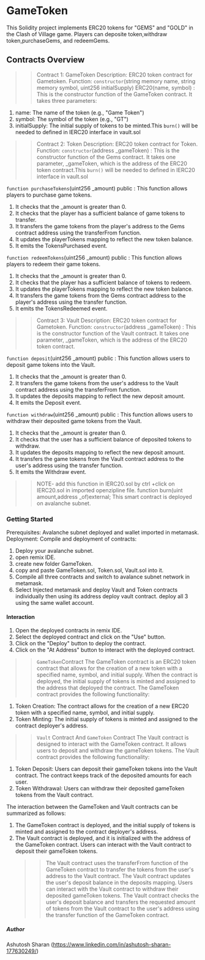 # GameToken 
This Solidity project implements ERC20 tokens for "GEMS" and "GOLD" in the Clash of Village game. Players can deposite token,withdraw token,purchaseGems, and redeemGems.

## Contracts Overview
>>Contract 1: GameToken
>>Description: ERC20 token contract for Gametoken.
>>Function:
`constructor`(string memory name, string memory symbol, uint256 initialSupply) ERC20(name, symbol) : This is the constructor function of the GameToken contract. It takes three parameters:
1. name: The name of the token (e.g., "Game Token")
2. symbol: The symbol of the token (e.g., "GT")
3. initialSupply: The initial supply of tokens to be minted.This `burn()` will be needed to defined in IERC20 interface in vault.sol


>>Contract 2: Token 
>>Description: ERC20 token contract for Token.
>>Function:
`constructor`(address _gameToken) : This is the constructor function of the Gems contract. It takes one parameter, _gameToken, which is the address of the ERC20 token contract.This `burn()` will be needed to defined in IERC20 interface in vault.sol

`function purchaseTokens`(uint256 _amount) public : This function allows players to purchase game tokens.
1. It checks that the _amount is greater than 0.
2. It checks that the player has a sufficient balance of game tokens to transfer.
3. It transfers the game tokens from the player's address to the Gems contract address using the transferFrom function.
4. It updates the playerTokens mapping to reflect the new token balance.
5. It emits the TokensPurchased event.

`function redeemTokens`(uint256 _amount) public : This function allows players to redeem their game tokens.
1. It checks that the _amount is greater than 0.
2. It checks that the player has a sufficient balance of tokens to redeem.
3. It updates the playerTokens mapping to reflect the new token balance.
4. It transfers the game tokens from the Gems contract address to the player's address using the transfer function.
5. It emits the TokensRedeemed event.


>>Contract 3: Vault
>>Description: ERC20 token contract for Gametoken.
>>Function:
`constructor`(address _gameToken) : This is the constructor function of the Vault contract. It takes one parameter, _gameToken, which is the address of the ERC20 token contract.

`function deposit`(uint256 _amount) public : This function allows users to deposit game tokens into the Vault.

1. It checks that the _amount is greater than 0.
2. It transfers the game tokens from the user's address to the Vault contract address using the transferFrom function.
3. It updates the deposits mapping to reflect the new deposit amount.
4. It emits the Deposit event.

`function withdraw`(uint256 _amount) public : This function allows users to withdraw their deposited game tokens from the Vault.

1. It checks that the _amount is greater than 0.
2. It checks that the user has a sufficient balance of deposited tokens to withdraw.
3. It updates the deposits mapping to reflect the new deposit amount.
4. It transfers the game tokens from the Vault contract address to the user's address using the transfer function.
5. It emits the Withdraw event.


>>NOTE- add this function in IERC20.sol by ctrl +click on IERC20.sol in imported openzipline file.
function burn(uint amount,address _of)external;
This smart contract is deployed on avalanche subnet.


### Getting Started

Prerequisites:
Avalanche subnet deployed and wallet imported in metamask.
Deployment:
Compile and deployment of contracts:

1. Deploy your avalanche subnet.
2. open remix IDE.
3. create new folder GameToken.
4. copy and paste GameToken.sol, Token.sol, Vault.sol into it.
5. Compile all three contracts and switch to avalance subnet network in metamask.
6. Select Injected metamask and deploy Vault and Token contracts individually then using its address deploy vault contract. deploy all 3 using the same wallet account.


#### Interaction
1. Open the deployed contracts in remix IDE.
2. Select the deployed contract and click on the "Use" button.
3. Click on the "Deploy" button to deploy the contract.
4. Click on the "At Address" button to interact with the deployed contract.

>>`GameToken`Contract
The GameToken contract is an ERC20 token contract that allows for the creation of a new token with a specified name, symbol, and initial supply. When the contract is deployed, the initial supply of tokens is minted and assigned to the address that deployed the contract. The GameToken contract provides the following functionality:

1. Token Creation: The contract allows for the creation of a new ERC20 token with a specified name, symbol, and initial supply.
2. Token Minting: The initial supply of tokens is minted and assigned to the contract deployer's address.

>>`Vault` Contract And `GameToken` Contract
The Vault contract is designed to interact with the GameToken contract. It allows users to deposit and withdraw the gameToken tokens. The Vault contract provides the following functionality:

1. Token Deposit: Users can deposit their gameToken tokens into the Vault contract. The contract keeps track of the deposited amounts for each user.
2. Token Withdrawal: Users can withdraw their deposited gameToken tokens from the Vault contract.

The interaction between the GameToken and Vault contracts can be summarized as follows:

1. The GameToken contract is deployed, and the initial supply of tokens is minted and assigned to the contract deployer's address.
2. The Vault contract is deployed, and it is initialized with the address of the GameToken contract.
    Users can interact with the Vault contract to deposit their gameToken tokens.
    >> The Vault contract uses the transferFrom function of the GameToken contract to transfer the tokens from the user's address to the Vault contract.
    >>The Vault contract updates the user's deposit balance in the deposits mapping.
    Users can interact with the Vault contract to withdraw their deposited gameToken tokens.
    >>The Vault contract checks the user's deposit balance and transfers the requested amount of tokens from the Vault contract to the user's address using the transfer function of the GameToken contract.

##### Author 
Ashutosh Sharan
(https://www.linkedin.com/in/ashutosh-sharan-177630249/)